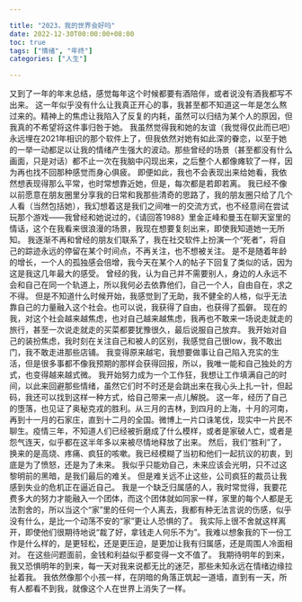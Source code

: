 ```yaml
---

title: "2023，我的世界会好吗"
date: 2022-12-30T00:00:00+08:00
toc: true
tags: ["情绪", "年终"]
categories: ["人生"]

---
```


又到了一年的年末总结，感觉每年这个时候都要有酒陪伴，或者说没有酒我都写不出来。
这一年似乎没有什么让我真正开心的事，我甚至都不知道这一年是怎么熬过来的。精神上的焦虑让我陷入了反复的内耗，虽然可以归结为某个人的原因，但我真的不希望将这件事归咎于她。
我虽然觉得我和她的友谊（我觉得仅此而已吧）永远埋在2021年相识的那个软件上了，但我依然对她有如此深的眷恋，以至于她的一举一动都足以让我的情绪产生强大的波动。那些曾经的场景（甚至都没有什么画面，只是对话）都不止一次在我脑中闪现出来，之后整个人都像瘫软了一样，因为再也找不回那种感觉而身心俱疲。
即便如此，我也不会表现出来给她看，我依然想表现得那么平常，也时常想靠近她，但是，每次都是若即若离。
我已经不像以前愿意在朋友圈里分享我的日常和我那些清奇的思路了，我的朋友圈只给了几个人看（当然包括她），我幻想着这是我们之间唯一的交流方式，也不经意间在尝试玩那个游戏——我曾经和她说过的，《请回答1988》里金正峰和曼玉在聊天室里的情话，这个在我看来很浪漫的场景，我现在想要复刻出来，即使我知道她一无所知。
我逐渐不再和曾经的朋友们联系了，我在社交软件上扮演一个“死者”，将自己的踪迹永远的停留在某个时间点，不再关注，也不想被关注。
是不是随着年龄的增长，一个人的孤独感会倍增，我今天在某个人的帖子下回复了类似的话，因为这是我这几年最大的感受。
曾经的我，认为自己并不需要别人，身边的人永远不会和自己在同一个轨道上，所以我何必去依靠他们，自己一个人，自由自在，求之不得。
但是不知道什么时候开始，我感觉到了无助，我不健全的人格，似乎无法靠自己的力量融入这个社会。也可以说，我获得了自由，也获得了孤僻。
现在的我，对这个社会越来越焦虑，也对自己越来越焦虑，我再也不敢来一场说走就走的旅行，甚至一次说走就走的买菜都要犹豫很久，最后说服自己放弃。
我开始对自己的装扮焦虑，我时刻在关注自己和被人的区别，我感觉自己很low，我不敢出门，我不敢走进那些店铺。
我变得原来越宅，我想要做事让自己陷入充实的生活，但是很多事都不像我预期的那样会获得回报，所以，我唯一能和自己独处的方式，也变得越来越式微。
我开始努力成为一个工作狂，我想让工作填满自己的时间，以此来回避那些情绪，虽然它们时不时还是会跳出来在我心头上扎一针，但起码，我还可以找到这样一种方式，给自己带来一点儿解脱。
这一年，经历了自己的堕落，也见证了奥秘克戎的胜利。从三月的吉林，到四月的上海，十月的河南，再到十一月的石家庄，直到十二月的全国。微博上一片口诛笔伐，现实中一片民不聊生。疫情三年，不知道人们已经被折磨成了什么模样，或者是家破人亡，或者是怨气连天，似乎都在这半年多以来被尽情地释放了出来。
然后，我们“胜利”了，换来的是高烧、疼痛、疯狂的咳嗽。我已经模糊了当初和他们一起抗议的初衷，到底是为了愤怒，还是为了未来。
我似乎只能劝自己，未来应该会光明，只不过这黎明前的黑暗，是我们最后的难关。
但是难关远不止这些，公司疯狂的裁员让我感到失业的危机正在逼近自己。
我是一个缺乏归属感的人，我时常觉得，我要花费多大的努力才能融入一个团体，而这个团体就如同家一样，家里的每个人都是无法割舍的，所以当这个“家”里的任何一个人离去，我都有种无法言说的伤感，似乎没有什么，是比一个动荡不安的“家”更让人恐惧的了。
我实际上很不舍就这样离开，即使他们很期待地说“裁了好，拿钱走人何乐不为”。我难以想象我的下一份工作是什么样的，是更轻松，还是更压迫，是更加让我有归属感，还是周围人冷面相对。
在这些问题面前，金钱和利益似乎都变得一文不值了。
我期待明年的到来，我又恐惧明年的到来，每一天对我来说都无比的迷茫，那些未知永远在情绪边缘拉扯着我。
我依然像那个小孩一样，在阴暗的角落正筑起一道墙，直到有一天，所有人都看不到我，就像这个人在世界上消失了一样。

